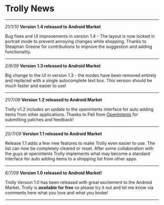 # Trolly News #


---


_21/1/10_ **Version 1.4 released to Android Market**

Bug fixes and UI improvements in version 1.4 - The layout is now locked in portrait mode to prevent annoying changes while shopping. Thanks to Steaphan Greene for contributions to improve the suggestion and adding functionality.


---


_2/9/09_ **Version 1.3 released to Android Market**

Big change to the UI in version 1.3 - the modes have been removed entirely and replaced with a single autocomplete text box. This version should be much faster and easier to use!


---


_21/7/09_ **Version 1.2 released to Android Market**

Trolly v1.2 includes an update to the openintents interface for auto adding items from other applications. Thanks to Peli from [OpenIntents](http://www.openintents.org/en/) for submitting patches and feedback!


---


_20/7/09_ **Version 1.1 released to Android Market**

Release 1.1 adds a few new features to make Trolly even easier to use. The list can now be completely cleared or reset. After some collaboration with the guys at openintents Trolly implements what may become a standard interface for auto adding items to a shopping list from other apps.


---


_6/7/09_ **Version 1.0 released to Android Market!**

Trolly Version 1.0 has been released with great excitement to the Android Market.
Trolly is **available for free** so please try it out and let me know via comments here what you love and what you broke!


---
